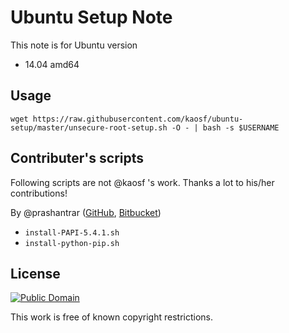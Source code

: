 # Ubuntu Setup Note

This note is for Ubuntu version

* 14.04 amd64

## Usage

```
wget https://raw.githubusercontent.com/kaosf/ubuntu-setup/master/unsecure-root-setup.sh -O - | bash -s $USERNAME
```

## Contributer's scripts

Following scripts are not @kaosf 's work. Thanks a lot to his/her contributions!

By @prashantrar ([GitHub](https://github.com/prashantrar), [Bitbucket](https://bitbucket.org/prashantrar))

- `install-PAPI-5.4.1.sh`
- `install-python-pip.sh`

## License

[![Public Domain](http://i.creativecommons.org/p/mark/1.0/88x31.png)](http://creativecommons.org/publicdomain/mark/1.0/ "license")

This work is free of known copyright restrictions.
